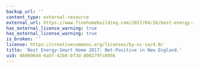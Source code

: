 ```yaml
---
backup_url: ''
content_type: external-resource
external_url: https://www.finehomebuilding.com/2017/04/26/best-energy-smart-home-2017-net-positive-new-england
has_external_licence_warning: true
has_external_license_warning: true
is_broken: ''
license: https://creativecommons.org/licenses/by-nc-sa/4.0/
title: 'Best Energy-Smart Home 2017: Net-Positive in New England.'
uid: 46009644-6a5f-42b8-bf3d-800279fc6956
---
```

